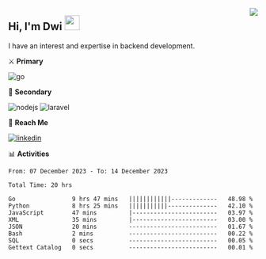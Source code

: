 [<img src="https://komarev.com/ghpvc/?username=masred&color=green&style=flat-square&label=Profile+Views" align="right">](github.com/masred)

## Hi, I'm Dwi <img src="https://raw.githubusercontent.com/MartinHeinz/MartinHeinz/master/wave.gif" width="30px">

I have an interest and expertise in backend development.

⚔️ **Primary**

![go](https://img.shields.io/badge/---?logo=go&label=Golang&style=social)

🔪 **Secondary**

![nodejs](https://img.shields.io/badge/---?logo=node.js&label=Node.js&style=social&logoColor=green)
![laravel](https://img.shields.io/badge/---?logo=laravel&label=Laravel&style=social)

🔗 **Reach Me**

[![linkedin](https://img.shields.io/badge/---?logo=linkedin&label=LinkedIn&style=social)](https://linkedin.com/in/dwifitriyanto)

📊 **Activities**

<!--START_SECTION:waka-->

```all_time
From: 07 December 2023 - To: 14 December 2023

Total Time: 20 hrs

Go                9 hrs 47 mins   ||||||||||||-------------   48.98 %
Python            8 hrs 25 mins   |||||||||||--------------   42.10 %
JavaScript        47 mins         |------------------------   03.97 %
XML               35 mins         |------------------------   03.00 %
JSON              20 mins         -------------------------   01.67 %
Bash              2 mins          -------------------------   00.22 %
SQL               0 secs          -------------------------   00.05 %
Gettext Catalog   0 secs          -------------------------   00.01 %
```

<!--END_SECTION:waka-->
